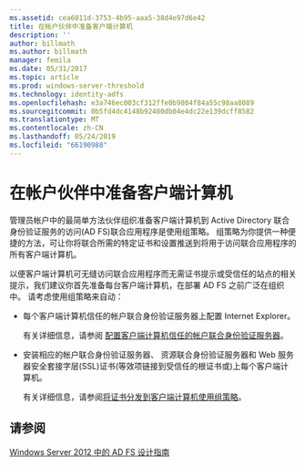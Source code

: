 ```yaml
---
ms.assetid: cea6011d-3753-4b95-aaa5-38d4e97d6e42
title: 在帐户伙伴中准备客户端计算机
description: ''
author: billmath
ms.author: billmath
manager: femila
ms.date: 05/31/2017
ms.topic: article
ms.prod: windows-server-threshold
ms.technology: identity-adfs
ms.openlocfilehash: e3a746ec003cf312ffe0b9804f84a55c98aa8089
ms.sourcegitcommit: 0b5fd4dc4148b92480db04e4dc22e139dcff8582
ms.translationtype: MT
ms.contentlocale: zh-CN
ms.lasthandoff: 05/24/2019
ms.locfileid: "66190988"
---
```

# <a name="prepare-client-computers-in-the-account-partner"></a>在帐户伙伴中准备客户端计算机

管理员帐户中的最简单方法伙伴组织准备客户端计算机到 Active Directory 联合身份验证服务的访问\(AD FS\)联合应用程序是使用组策略。 组策略为你提供一种便捷的方法，可让你将联合所需的特定证书和设置推送到将用于访问联合应用程序的所有客户端计算机。  
  
以便客户端计算机可无缝访问联合应用程序而无需证书提示或受信任的站点的相关提示，我们建议你首先准备每台客户端计算机，在部署 AD FS 之前广泛在组织中。 请考虑使用组策略来自动：  
  
-   每个客户端计算机信任的帐户联合身份验证服务器上配置 Internet Explorer。  
  
    有关详细信息，请参阅 [配置客户端计算机信任的帐户联合身份验证服务器](../../ad-fs/deployment/Configure-Client-Computers-to-Trust-the-Account-Federation-Server.md)。  
  
-   安装相应的帐户联合身份验证服务器、 资源联合身份验证服务器和 Web 服务器安全套接字层\(SSL\)证书\(等效项链接到受信任的根证书或\)上每个客户端计算机。  
  
    有关详细信息，请参阅[将证书分发到客户端计算机使用组策略](../../ad-fs/deployment/Distribute-Certificates-to-Client-Computers-by-Using-Group-Policy.md)。  
  

## <a name="see-also"></a>请参阅
[Windows Server 2012 中的 AD FS 设计指南](AD-FS-Design-Guide-in-Windows-Server-2012.md)
